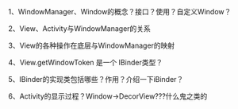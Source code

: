 1、WindowManager、Window的概念？接口？使用？自定义Window？

2、View、Activity与WindowManager的关系

3、View的各种操作在底层与WindowManager的映射

4、View.getWindowToken 是一个 IBinder类型？

5、IBinder的实现类包括哪些？作用？介绍一下iBinder？

6、Activity的显示过程？Window->DecorView???什么鬼之类的